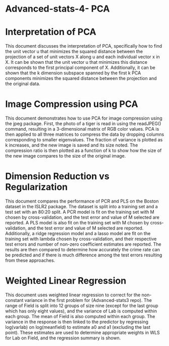 # Advanced-stats-4- PCA

# Interpretation of PCA

This document discusses the interpretation of PCA, specifically how to find the unit vector u that minimizes the squared distance between the projection of a set of unit vectors X along u and each individual vector x in X. It can be shown that the unit vector u that minimizes this distance corresponds to the first principal component of X. Additionally, it can be shown that the k dimension subspace spanned by the first k PCA components minimizes the squared distance between the projection and the original data.

# Image Compression using PCA

This document demonstrates how to use PCA for image compression using the jpeg package. First, the photo of a tiger is read in using the readJPEG() command, resulting in a 3-dimensional matrix of RGB color values. PCA is then applied to all three matrices to compress the data by dropping columns corresponding to smaller eigenvalues. The fraction of variance is plotted as k increases, and the new image is saved and its size noted. The compression ratio is then plotted as a function of k to show how the size of the new image compares to the size of the original image.

# Dimension Reduction vs Regularization
This document compares the performance of PCR and PLS on the Boston dataset in the ISLR2 package. The dataset is split into a training set and a test set with an 80:20 split. A PCR model is fit on the training set with M chosen by cross-validation, and the test error and value of M selected are reported. A PLS model is also fit on the training set with M chosen by cross-validation, and the test error and value of M selected are reported. Additionally, a ridge regression model and a lasso model are fit on the training set with lambda chosen by cross-validation, and their respective test errors and number of non-zero coefficient estimates are reported. The results are then compared to determine how accurately the crime rate can be predicted and if there is much difference among the test errors resulting from these approaches.

# Weighted Linear Regression
This document uses weighted linear regression to correct for the non-constant variance in the first problem for (Advanced-stats3 repo). The range of Field is split into 12 groups of size nine (except for the last group which has only eight values), and the variance of Lab is computed within each group. The mean of Field is also computed within each group. The variance in the response is then linked to the predictor by regressing log(varlab) on log(meanfield) to estimate a0 and a1 (excluding the last point). These estimates are used to determine appropriate weights in WLS for Lab on Field, and the regression summary is shown.
